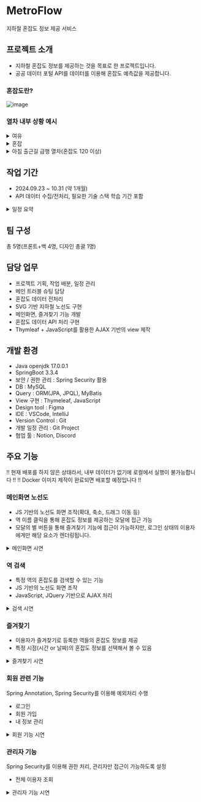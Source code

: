 # MetroFlow
지하철 혼잡도 정보 제공 서비스
## 프로젝트 소개
- 지하철 혼잡도 정보를 제공하는 것을 목표로 한 프로젝트입니다.
- 공공 데이터 포털 API를 데이터를 이용해 혼잡도 예측값을 제공합니다.
### 혼잡도란?
![image](https://github.com/user-attachments/assets/2fe97487-0cdb-4048-947e-257875ea6b1b)

   ### 열차 내부 상황 예시
<details>
    <summary>여유</summary>
    <image src="https://github.com/user-attachments/assets/0c339d5d-f518-41f0-9836-e96d1b9c5875"></image>
</details>
<details>
    <summary>혼잡</summary>
    <image src="https://github.com/user-attachments/assets/b1620c37-70fa-4dae-9663-54dfa49443a6"></image>
</details>
<details>
    <summary>아침 출근길 급행 열차(혼잡도 120 이상)</summary>
    <image src="https://github.com/user-attachments/assets/f647a718-14e4-4e61-af23-f04ebf61da1f"></image>
</details>

## 작업 기간
- 2024.09.23 ~ 10.31 (약 1개월)
- API 데이터 수집/전처리, 필요한 기술 스택 학습 기간 포함
<details>
   <summary>일정 요약</summary>
   <image src="https://github.com/user-attachments/assets/a479d549-c270-4632-8f1a-b1a9dbf7e98c"></image>
</details>

## 팀 구성
총 5명(프론트+백 4명, 디자인 총괄 1명)

## 담당 업무
- 프로젝트 기획, 작업 배분, 일정 관리
- 메인 트러블 슈팅 담당
- 혼잡도 데이터 전처리
- SVG 기반 지하철 노선도 구현
- 메인화면, 즐겨찾기 기능 개발
- 혼잡도 데이터 API 처리 구현
- Thymleaf + JavaScript를 활용한 AJAX 기반의 view 제작

## 개발 환경
- Java openjdk 17.0.0.1
- SpringBoot 3.3.4
- 보안 / 권한 관리 : Spring Security 활용
- DB : MySQL
- Query : ORM(JPA, JPQL), MyBatis
- View 구현 : Thymeleaf, JavaScript
- Design tool : Figma
- IDE : VSCode, IntelliJ
- Version Control : Git
- 개발 일정 관리 : Git Project
- 협업 툴 : Notion, Discord

## 주요 기능
!! 현재 배포를 하지 않은 상태라서, 내부 데이터가 없기에 로컬에서 실행이 불가능합니다 !!
!! Docker 이미지 제작이 완료되면 배포할 예정입니다 !!

### 메인화면 노선도
- JS 기반의 노선도 화면 조작(확대, 축소, 드래그 이동 등)
- 역 이름 클릭을 통해 혼잡도 정보를 제공하는 모달에 접근 가능
- 모달의 별 버튼을 통해 즐겨찾기 기능에 접근이 가능하지만, 로그인 상태의 이용자에게만 해당 요소가 렌더링됩니다.
<details>
   <summary>메인화면 시연</summary>
   <image src=""></image>
</details>

### 역 검색
- 특정 역의 혼잡도를 검색할 수 있는 기능
- JS 기반의 노선도 화면 조작
- JavaScript, JQuery 기반으로 AJAX 처리
<details>
   <summary>검색 시연</summary>
   <image src=""></image>
</details>

### 즐겨찾기
- 이용자가 즐겨찾기로 등록한 역들의 혼잡도 정보를 제공
- 특정 시점(시간 or 날짜)의 혼잡도 정보를 선택해서 볼 수 있음
<details>
   <summary>즐겨찾기 시연</summary>
   <image src=""></image>
</details>

### 회원 관련 기능
Spring Annotation, Spring Security를 이용해 예외처리 수행
- 로그인   
- 회원 가입
- 내 정보 관리
<details>
   <summary>회원 기능 시연</summary>
   <image src=""></image>
</details>

### 관리자 기능
Spring Security를 이용해 권한 처리, 관리자만 접근이 가능하도록 설정
- 전체 이용자 조회
<details>
   <summary>관리자 기능 시연</summary>
   <image src=""></image>
</details>


